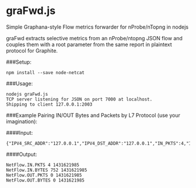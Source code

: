 # graFwd.js
Simple Graphana-style Flow metrics forwarder for nProbe/nTopng in nodejs

graFwd extracts selective metrics from an nProbe/ntopng JSON flow and couples them with a root parameter from the same report in plaintext protocol for Graphite.

###Setup:
```
npm install --save node-netcat
```

###Usage:
```
nodejs graFwd.js 
TCP server listening for JSON on port 7000 at localhost.
Shipping to client 127.0.0.1:2003
```

###Example 
Pairing IN/OUT Bytes and Packets by L7 Protocol (use your imagination):

####Input:
```
{"IPV4_SRC_ADDR":"127.0.0.1","IPV4_DST_ADDR":"127.0.0.1","IN_PKTS":4,"IN_BYTES":752,"OUT_PKTS":0,"OUT_BYTES":0,"L4_SRC_PORT":58815,"L4_DST_PORT":2055,"TCP_FLAGS":0,"PROTOCOL":17,"L7_PROTO_NAME":"NetFlow"}
```

####Output:
```
NetFlow.IN.PKTS 4 1431621985
NetFlow.IN.BYTES 752 1431621985
NetFlow.OUT.PKTS 0 1431621985
NetFlow.OUT.BYTES 0 1431621985
```
